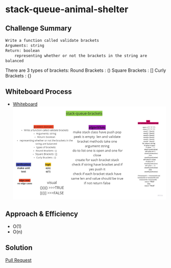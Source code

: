 # stack-queue-animal-shelter
## Challenge Summary
    Write a function called validate brackets
    Arguments: string
    Return: boolean
        representing whether or not the brackets in the string are balanced
There are 3 types of brackets:
    Round Brackets : ()
    Square Brackets : []
    Curly Brackets : {}

## Whiteboard Process
<!-- Embedded whiteboard image -->
+ [ Whiteboard   ](https://miro.com/app/board/o9J_loIDxuA=)
![](../img/week-3.jpg)

## Approach & Efficiency
<!-- What approach did you take? Why? What is the Big O space/time for this approach? -->
-  O(1)
-  O(n)
## Solution
<!-- Show how to run your code, and examples of it in action -->
[Pull Request](https://github.com/mohammadsilwadi/data-structures-and-algorithms/pull/29)

